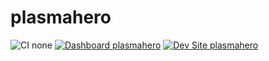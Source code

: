 # plasmahero

![CI none](https://img.shields.io/badge/ci-none-orange.svg)
[![Dashboard plasmahero](https://img.shields.io/badge/dashboard-plasmahero-yellow.svg)](https://dashboard.pantheon.io/sites/8d5eec80-1fb1-4bbe-9188-7bf3d06b88ae#dev/code)
[![Dev Site plasmahero](https://img.shields.io/badge/site-plasmahero-blue.svg)](http://dev-plasmahero.pantheonsite.io/)